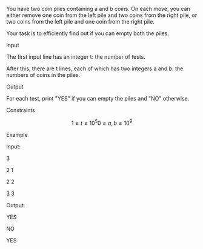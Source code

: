 You have two coin piles containing a and b coins. On each move, you can either remove one coin from the left pile and two coins from the right pile, or two coins from the left pile and one coin from the right pile.

Your task is to efficiently find out if you can empty both the piles.

Input

The first input line has an integer t: the number of tests.

After this, there are t lines, each of which has two integers a and b: the numbers of coins in the piles.

Output

For each test, print "YES" if you can empty the piles and "NO" otherwise.

Constraints

$$
1 \le t \le 10^5
0 \le a, b \le 10^9
$$

Example

Input:

3

2 1

2 2

3 3

Output:

YES

NO

YES
